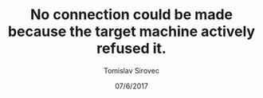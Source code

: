 ---
title: No connection could be made because the target machine actively refused it.
description: ovdje opis!!!!!!!!!!!!!!!!!!!!!!!!!
author: Tomislav Sirovec
date: 07/6/2017
---